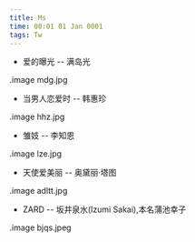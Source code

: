 ```yaml
---
title: Ms
time: 00:01 01 Jan 0001
tags: Tw
---
```


* 爱的曝光 -- 满岛光

.image mdg.jpg

* 当男人恋爱时 -- 韩惠珍

.image hhz.jpg

* 雏妓 -- 李知恩

.image lze.jpg

* 天使爱美丽 -- 奥黛丽·塔图 

.image adltt.jpg

* ZARD -- 坂井泉水(Izumi Sakai),本名蒲池幸子

.image bjqs.jpeg
